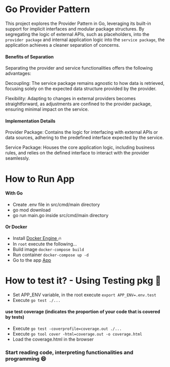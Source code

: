 # Go Provider Pattern

This project explores the Provider Pattern in Go, leveraging its built-in support for implicit interfaces and modular package structures. By segregating the logic of external APIs, such as placeholders, into the `provider package` and internal application logic into the `service package`, the application achieves a cleaner separation of concerns.

#### Benefits of Separation

Separating the provider and service functionalities offers the following advantages:

Decoupling: The service package remains agnostic to how data is retrieved, focusing solely on the expected data structure provided by the provider.

Flexibility: Adapting to changes in external providers becomes straightforward, as adjustments are confined to the provider package, ensuring minimal impact on the service.

#### Implementation Details

Provider Package: Contains the logic for interfacing with external APIs or data sources, adhering to the predefined interface expected by the service.

Service Package: Houses the core application logic, including business rules, and relies on the defined interface to interact with the provider seamlessly.

# How to Run App

#### With Go

-   Create .env file in src/cmd/main directory
-   go mod download
-   go run main.go inside src/cmd/main directory

#### Or Docker

-   Install [ Docker Engine ](https://docs.docker.com/engine/install/) :fire:
-   In `root` execute the following...
-   Build image `docker-compose build`
-   Run container `docker-compose up -d`
-   Go to the app [ App ](http://127.0.0.1:3005/json-placeholders)

# How to test it? - Using Testing pkg 🧪

-   Set APP_ENV variable, in the root execute `export APP_ENV=.env.test`
-   Execute `go test ./...`

#### use test coverage (indicates the proportion of your code that is covered by tests)

-   Execute `go test -coverprofile=coverage.out ./...`
-   Execute `go tool cover -html=coverage.out -o coverage.html`
-   Load the coverage.html in the browser

### Start reading code, interpreting functionalities and programming :smile:
